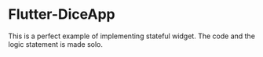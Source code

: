 # Flutter-DiceApp
This is a perfect example of implementing stateful widget. The code and the logic statement is made solo.
